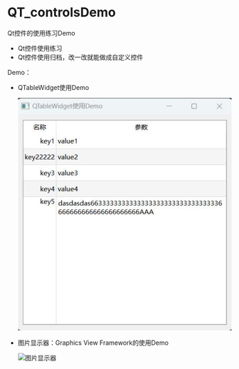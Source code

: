 # QT_controlsDemo
 Qt控件的使用练习Demo

-  Qt控件使用练习
-  Qt控件使用归档，改一改就能做成自定义控件



Demo：

- QTableWidget使用Demo

  ![QTableWidget Demo](https://github.com/JaneYih/QT_controlsDemo/blob/master/doc/EffectPicture/tableWidgetDemo.jpeg)

- 图片显示器：Graphics View Framework的使用Demo

  ![图片显示器](https://github.com/JaneYih/QT_controlsDemo/blob/master/doc/EffectPicture/pictureDisplayWidget.gif)
